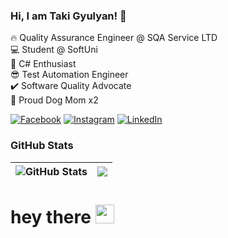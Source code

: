 ### Hi, I am Taki Gyulyan! 👋

🔥 Quality Assurance Engineer @ SQA Service LTD<br>
💻 Student @ SoftUni<br> 
🤯 C# Enthusiast <br>
😎 Test Automation Engineer<br>
✔️ Software Quality Advocate<br>
🐾 Proud Dog Mom x2


[![Facebook](https://img.shields.io/badge/-Facebook-00B2FF?style=flat-square&logo=Facebook&logoColor=white)](https://www.facebook.com/taki.gyulyan/)
[![Instagram](https://img.shields.io/badge/-Instagram-e4405f?style=flat-square&logo=Instagram&logoColor=white)](https://www.instagram.com/taki.gyulyan/) 
[![LinkedIn](https://img.shields.io/badge/-LinkedIn-0e76a8?style=flat-square&logo=Linkedin&logoColor=white)](https://bg.linkedin.com/in/takuhi-gyulyan-447991123) 

### GitHub Stats

| <img align="center" src="https://github-readme-stats.vercel.app/api?username=gyulyan&count_private=true&show_icons=true&include_all_commits=true&hide_border=true&hide=contribs" alt="GitHub Stats" /> | <img align="center" src="https://github-readme-stats.vercel.app/api/top-langs/?username=ivaylokenov&layout=compact&hide_border=true" /> |
| ------------- | ------------- |


<h1>
  hey there
  <img src="https://media.giphy.com/media/hvRJCLFzcasrR4ia7z/giphy.gif" width="30px"/>
</h1>
